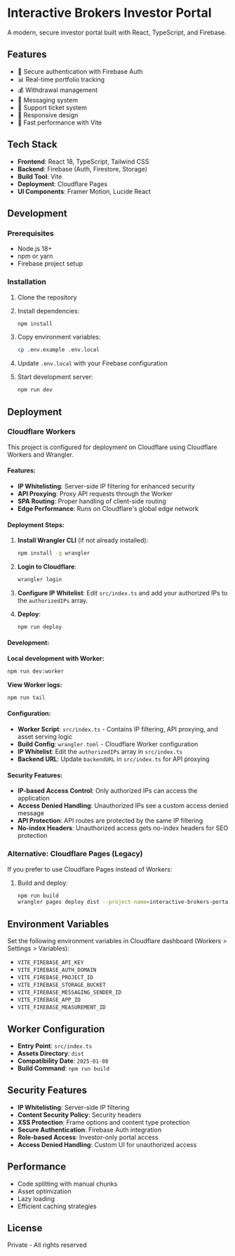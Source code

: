 # Interactive Brokers Investor Portal

A modern, secure investor portal built with React, TypeScript, and Firebase.

## Features

- 🔐 Secure authentication with Firebase Auth
- 📊 Real-time portfolio tracking
- 💰 Withdrawal management
- 💬 Messaging system
- 🎫 Support ticket system
- 📱 Responsive design
- 🚀 Fast performance with Vite

## Tech Stack

- **Frontend**: React 18, TypeScript, Tailwind CSS
- **Backend**: Firebase (Auth, Firestore, Storage)
- **Build Tool**: Vite
- **Deployment**: Cloudflare Pages
- **UI Components**: Framer Motion, Lucide React

## Development

### Prerequisites

- Node.js 18+ 
- npm or yarn
- Firebase project setup

### Installation

1. Clone the repository
2. Install dependencies:
   ```bash
   npm install
   ```

3. Copy environment variables:
   ```bash
   cp .env.example .env.local
   ```

4. Update `.env.local` with your Firebase configuration

5. Start development server:
   ```bash
   npm run dev
   ```

## Deployment

### Cloudflare Workers

This project is configured for deployment on Cloudflare using Cloudflare Workers and Wrangler.

#### Features:
- **IP Whitelisting**: Server-side IP filtering for enhanced security
- **API Proxying**: Proxy API requests through the Worker
- **SPA Routing**: Proper handling of client-side routing
- **Edge Performance**: Runs on Cloudflare's global edge network

#### Deployment Steps:

1. **Install Wrangler CLI** (if not already installed):
   ```bash
   npm install -g wrangler
   ```

2. **Login to Cloudflare**:
   ```bash
   wrangler login
   ```

3. **Configure IP Whitelist**:
   Edit `src/index.ts` and add your authorized IPs to the `authorizedIPs` array.

4. **Deploy**:
   ```bash
   npm run deploy
   ```

#### Development:

**Local development with Worker:**
```bash
npm run dev:worker
```

**View Worker logs:**
```bash
npm run tail
```

#### Configuration:

- **Worker Script**: `src/index.ts` - Contains IP filtering, API proxying, and asset serving logic
- **Build Config**: `wrangler.toml` - Cloudflare Worker configuration
- **IP Whitelist**: Edit the `authorizedIPs` array in `src/index.ts`
- **Backend URL**: Update `backendURL` in `src/index.ts` for API proxying

#### Security Features:

- **IP-based Access Control**: Only authorized IPs can access the application
- **Access Denied Handling**: Unauthorized IPs see a custom access denied message
- **API Protection**: API routes are protected by the same IP filtering
- **No-index Headers**: Unauthorized access gets no-index headers for SEO protection

### Alternative: Cloudflare Pages (Legacy)

If you prefer to use Cloudflare Pages instead of Workers:

1. Build and deploy:
   ```bash
   npm run build
   wrangler pages deploy dist --project-name=interactive-brokers-portal
   ```

## Environment Variables

Set the following environment variables in Cloudflare dashboard (Workers > Settings > Variables):

- `VITE_FIREBASE_API_KEY`
- `VITE_FIREBASE_AUTH_DOMAIN`
- `VITE_FIREBASE_PROJECT_ID`
- `VITE_FIREBASE_STORAGE_BUCKET`
- `VITE_FIREBASE_MESSAGING_SENDER_ID`
- `VITE_FIREBASE_APP_ID`
- `VITE_FIREBASE_MEASUREMENT_ID`

## Worker Configuration

- **Entry Point**: `src/index.ts`
- **Assets Directory**: `dist`
- **Compatibility Date**: `2025-01-08`
- **Build Command**: `npm run build`

## Security Features

- **IP Whitelisting**: Server-side IP filtering
- **Content Security Policy**: Security headers
- **XSS Protection**: Frame options and content type protection
- **Secure Authentication**: Firebase Auth integration
- **Role-based Access**: Investor-only portal access
- **Access Denied Handling**: Custom UI for unauthorized access

## Performance

- Code splitting with manual chunks
- Asset optimization
- Lazy loading
- Efficient caching strategies

## License

Private - All rights reserved
